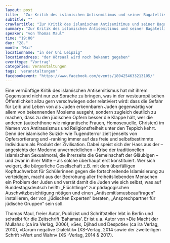 ```yaml
---
layout: post
title:  "Zur Kritik des islamischen Antisemitimus und seiner Bagatellisierung"
subtitle: ""
crawlertitle: "Zur Kritik des islamischen Antisemitimus und seiner Bagatellisierung"
summary: "Zur Kritik des islamischen Antisemitimus und seiner Bagatellisierung"
speaker: "von Thomas Maul"
time: "19:00"
day: "28."
month: "Mai"
locationname: "in der Uni Leipzig"
locationadress: "der Hörsaal wird noch bekannt gegeben"
eventtype: "Vortrag"
categories: Veranstaltungen
tags: 'veranstaltungen'
facebookevent: "https://www.facebook.com/events/1804254633213105/"
---
```


Eine vernünftige Kritik des islamischen Antisemitismus hat mit ihrem Gegenstand nicht nur zur Sprache zu bringen, was in der westeuropäischen Öffentlichkeit allzu gern verschwiegen oder relativiert wird: dass die Gefahr für Leib und Leben von als Juden erkennbaren Juden gegenwärtig vor allem von bekennenden Moslems ausgeht, sondern zugleich deutlich zu machen, dass zu den jüdischen Opfern besser die Klappe hält, wer die anderen (autochthone wie migrantische Frauen, Homosexuelle, Christen) im Namen von Antirassismus und Religionsfreiheit unter den Teppich kehrt. Denn der islamische Suizid- wie Tugendterror zielt jenseits von Opfersortierung und -ranking immer auf das freie und selbstbestimmte Individuum als Produkt der Zivilisation. Dabei speist sich der Hass aus der – angesichts der Moderne unvermeidlichen – Krise der traditionellen islamischen Sexualmoral, die ihrerseits die Gemeinschaft der Gläubigen – und zwar in ihrer Mitte – als solche überhaupt erst konstituiert. Wer sich weigert, die bürgerliche Gesellschaft z.B. mit dem überfälligen Kopftuchverbot für Schülerinnen gegen die fortschreitende Islamisierung zu verteidigen, macht aus der Bedrohung aller freiheitsliebenden Menschen ein Problem der Juden und verrät damit die Juden wie sich selbst, was auf Bundestagsdeutsch heißt: „Flüchtlinge“ zur pädagogischen Auschwitzbesichtigung nötigen und einen  „Antisemitismusbeauftragen“ installieren, der von „jüdischen Experten“ beraten, „Ansprechpartner für jüdische Gruppen“ sein soll.

Thomas Maul, freier Autor, Publizist und Schriftsteller lebt in Berlin und schreibt für die Zeitschrift ‘Bahamas’. Er ist u.a. Autor von »Die Macht der Mullahs« (ca ira Verlag, 2006), »Sex, Djihad und Despotie« (ca ira Verlag, 2010), »Darum negative Dialektik« (XS-Verlag, 2014 sowie der zweiteiligen Schrift »Wert und Wahn« (XS -Verlag, 2014 & 2017).  